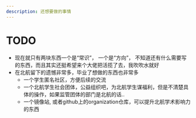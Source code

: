 ```yaml
---
description: 还想要做的事情
---
```


# TODO

* 现在就只有两块东西一个是“常识”， 一个是“方向”， 不知道还有什么需要写的东西，而且其实还挺希望来个大佬把活揽了去，我吹吹水就好
* 在北航留下的遗憾非常多，毕业了想做的东西也非常多
  * 一个学生匿名社区，方便后续的交流
  * 一个北航学生社会团体，公益组织吧，为北航学生谋福利，但是不清楚具体的操作，如果监管团体的部门是北航的话..
  * 一个镜像站, 或者github上的organization仓库，可以提升北航学术影响力的东西



